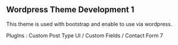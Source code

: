 <h2>Wordpress Theme Development 1</h2>

<p>This theme is used with bootstrap and enable to use via wordpress.</p>
<p>PlugIns : Custom Post Type UI / Custom Fields / Contact Form 7</p>
